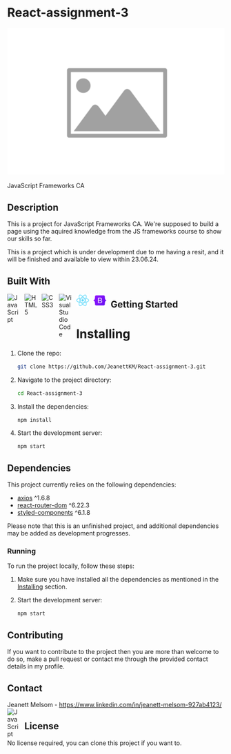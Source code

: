 # React-assignment-3

![image](/Images/Placeholder-_-Glossary.svg)

JavaScript Frameworks CA

## Description

This is a project for JavaScript Frameworks CA.
We're supposed to build a page using the aquired knowledge from the JS frameworks course to show our skills so far.

This is a project which is under development due to me having a resit, and it will be finished and available to view within 23.06.24.

## Built With

<img align="left" alt="JavaScript" width="30px" style="padding-right:10px;" src="https://cdn.jsdelivr.net/gh/devicons/devicon/icons/javascript/javascript-original.svg"/>

<img align="left" alt="HTML5" width="30px" style="padding-right:10px;" src="https://cdn.jsdelivr.net/gh/devicons/devicon/icons/html5/html5-plain-wordmark.svg"/>
          
<img align="left" alt="CSS3" width="30px" style="padding-right:10px;" src="https://cdn.jsdelivr.net/gh/devicons/devicon/icons/css3/css3-plain-wordmark.svg"/>

<img align="left" alt="Visual Studio Code" width="30px" style="padding-right:10px;" src="https://cdn.jsdelivr.net/gh/devicons/devicon/icons/vscode/vscode-original-wordmark.svg"/>

<img align="left" alt="React" width="30px" style="padding-right:10px;" src="https://raw.githubusercontent.com/devicons/devicon/6910f0503efdd315c8f9b858234310c06e04d9c0/icons/react/react-original.svg"/>

<img align="left" alt="Bootstrap" width="30px" style="padding-right:10px;" src="https://raw.githubusercontent.com/devicons/devicon/6910f0503efdd315c8f9b858234310c06e04d9c0/icons/bootstrap/bootstrap-original.svg"/>

##

## Getting Started

# Installing

1. Clone the repo:

   ```bash
   git clone https://github.com/JeanettKM/React-assignment-3.git
   ```

2. Navigate to the project directory:

   ```bash
   cd React-assignment-3
   ```

3. Install the dependencies:

   ```bash
   npm install
   ```

4. Start the development server:

   ```bash
   npm start
   ```

## Dependencies

This project currently relies on the following dependencies:

- [axios](https://www.npmjs.com/package/axios) ^1.6.8
- [react-router-dom](https://www.npmjs.com/package/react-router-dom) ^6.22.3
- [styled-components](https://www.npmjs.com/package/styled-components) ^6.1.8

Please note that this is an unfinished project, and additional dependencies may be added as development progresses.

### Running

To run the project locally, follow these steps:

1. Make sure you have installed all the dependencies as mentioned in the [Installing](#installing) section.

2. Start the development server:

   ```bash
   npm start
   ```

## Contributing

If you want to contribute to the project then you are more than welcome to do so, make a pull request or contact me through the provided contact details in my profile.

## Contact

Jeanett Melsom - https://www.linkedin.com/in/jeanett-melsom-927ab4123/
<img align="left" alt="JavaScript" width="30px" style="padding-right:10px;" src="https://cdn.jsdelivr.net/gh/devicons/devicon/icons/linkedin/linkedin-original.svg" />

## License

No license required, you can clone this project if you want to.
